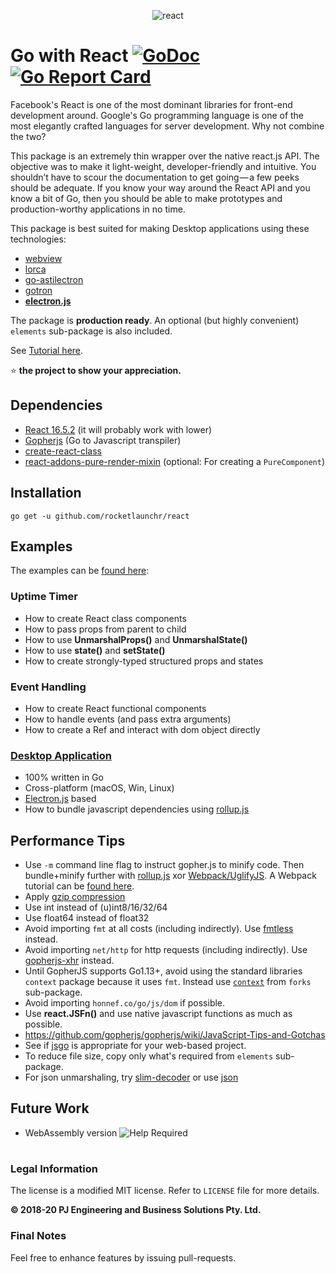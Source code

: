 <p align="center">
<img src="https://github.com/rocketlaunchr/react/raw/master/logo-white.png" alt="react" />
</p>

# Go with React [![GoDoc](http://godoc.org/github.com/rocketlaunchr/react?status.svg)](http://godoc.org/github.com/rocketlaunchr/react) [![Go Report Card](https://goreportcard.com/badge/github.com/rocketlaunchr/react)](https://goreportcard.com/report/github.com/rocketlaunchr/react)

Facebook's React is one of the most dominant libraries for front-end development around. Google's Go programming language is one of the most elegantly crafted languages for server development. Why not combine the two?

This package is an extremely thin wrapper over the native react.js API. The objective was to make it light-weight, developer-friendly and intuitive. You shouldn’t have to scour the documentation to get going — a few peeks should be adequate. If you know your way around the React API and you know a bit of Go, then you should be able to make prototypes and production-worthy applications in no time.

This package is best suited for making Desktop applications using these technologies:

-   [webview](https://github.com/zserge/webview)
-   [lorca](https://github.com/zserge/lorca)
-   [go-astilectron](https://github.com/asticode/go-astilectron)
-   [gotron](https://github.com/Equanox/gotron)
-   **[electron.js](https://electronjs.org/)**

The package is **production ready**. An optional (but highly convenient) `elements` sub-package is also included.

See [Tutorial here](https://medium.com/@rocketlaunchr.cloud/go-with-react-de5ee4f01df9).

⭐ **the project to show your appreciation.**

## Dependencies

-   [React 16.5.2](https://www.npmjs.com/package/react) (it will probably work with lower)
-   [Gopherjs](https://github.com/gopherjs/gopherjs) (Go to Javascript transpiler)
-   [create-react-class](https://www.npmjs.com/package/create-react-class)
-   [react-addons-pure-render-mixin](https://www.npmjs.com/package/react-addons-pure-render-mixin) (optional: For creating a `PureComponent`)

## Installation

```
go get -u github.com/rocketlaunchr/react
```

## Examples

The examples can be [found here](https://github.com/rocketlaunchr/react/tree/master/examples):

### Uptime Timer

-   How to create React class components
-   How to pass props from parent to child
-   How to use **UnmarshalProps()** and **UnmarshalState()**
-   How to use **state()** and **setState()**
-   How to create strongly-typed structured props and states

### Event Handling

-   How to create React functional components
-   How to handle events (and pass extra arguments)
-   How to create a Ref and interact with dom object directly

### [Desktop Application](https://github.com/rocketlaunchr/desktop-application)

-   100% written in Go
-   Cross-platform (macOS, Win, Linux)
-   [Electron.js](https://electronjs.org/) based
-   How to bundle javascript dependencies using [rollup.js](https://rollupjs.org)

## Performance Tips

-   Use `-m` command line flag to instruct gopher.js to minify code. Then bundle+minify further with [rollup.js](https://rollupjs.org) xor [Webpack/UglifyJS](https://github.com/gopherjs/gopherjs/issues/136). A Webpack tutorial can be [found here](https://medium.com/ag-grid/webpack-tutorial-understanding-how-it-works-f73dfa164f01).
-   Apply [gzip compression](https://en.wikipedia.org/wiki/HTTP_compression)
-   Use int instead of (u)int8/16/32/64
-   Use float64 instead of float32
-   Avoid importing `fmt` at all costs (including indirectly). Use [fmtless](https://github.com/rocketlaunchr/react/forks/fmtless) instead.
-   Avoid importing `net/http` for http requests (including indirectly). Use [gopherjs-xhr](https://github.com/rocketlaunchr/gopherjs-xhr) instead.
-   Until GopherJS supports Go1.13+, avoid using the standard libraries `context` package because it uses `fmt`. Instead use [`context`](https://github.com/rocketlaunchr/react/forks/context) from `forks` sub-package.
-   Avoid importing `honnef.co/go/js/dom` if possible.
-   Use **react.JSFn()** and use native javascript functions as much as possible.
-   https://github.com/gopherjs/gopherjs/wiki/JavaScript-Tips-and-Gotchas
-   See if [jsgo](https://github.com/dave/jsgo) is appropriate for your web-based project.
-   To reduce file size, copy only what's required from `elements` sub-package.
-   For json unmarshaling, try [slim-decoder](https://github.com/gopherjs/gopherjs/wiki/Using-native-JSON-parsing-to-realize-a-slim-JSON-decoder) or use [json](https://github.com/rocketlaunchr/react/forks/encoding/json)

## Future Work

-   WebAssembly version ![Help Required](https://img.shields.io/badge/help-required-blueviolet)

#

### Legal Information

The license is a modified MIT license. Refer to `LICENSE` file for more details.

**© 2018-20 PJ Engineering and Business Solutions Pty. Ltd.**

### Final Notes

Feel free to enhance features by issuing pull-requests.
